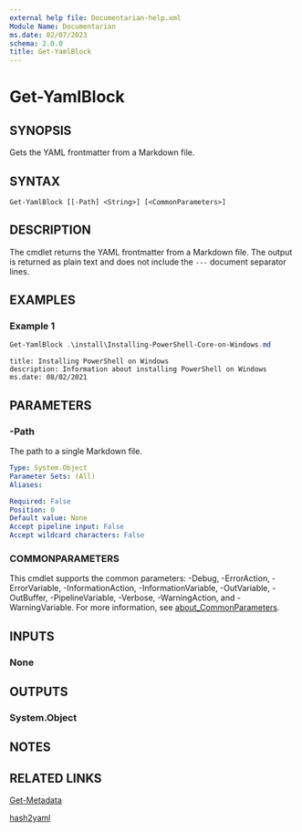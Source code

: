 ```yaml
---
external help file: Documentarian-help.xml
Module Name: Documentarian
ms.date: 02/07/2023
schema: 2.0.0
title: Get-YamlBlock
---
```


# Get-YamlBlock

## SYNOPSIS
Gets the YAML frontmatter from a Markdown file.

## SYNTAX

```
Get-YamlBlock [[-Path] <String>] [<CommonParameters>]
```

## DESCRIPTION

The cmdlet returns the YAML frontmatter from a Markdown file. The output is returned as plain text
and does not include the `---` document separator lines.

## EXAMPLES

### Example 1

```powershell
Get-YamlBlock .\install\Installing-PowerShell-Core-on-Windows.md
```

```Output
title: Installing PowerShell on Windows
description: Information about installing PowerShell on Windows
ms.date: 08/02/2021
```

## PARAMETERS

### -Path

The path to a single Markdown file.

```yaml
Type: System.Object
Parameter Sets: (All)
Aliases:

Required: False
Position: 0
Default value: None
Accept pipeline input: False
Accept wildcard characters: False
```

### COMMONPARAMETERS

This cmdlet supports the common parameters: -Debug, -ErrorAction, -ErrorVariable,
-InformationAction, -InformationVariable, -OutVariable, -OutBuffer, -PipelineVariable, -Verbose,
-WarningAction, and -WarningVariable. For more information, see
[about_CommonParameters](http://go.microsoft.com/fwlink/?LinkID=113216).

## INPUTS

### None

## OUTPUTS

### System.Object

## NOTES

## RELATED LINKS

[Get-Metadata](Get-Metadata.md)

[hash2yaml](hash2yaml.md)
